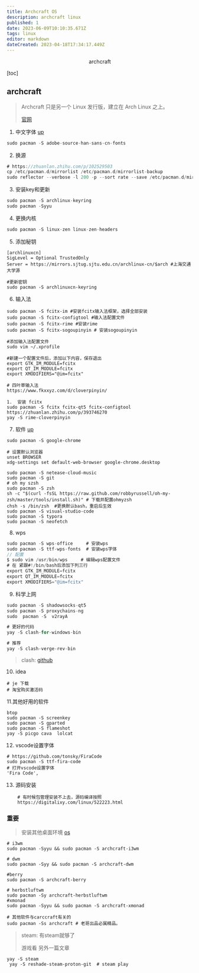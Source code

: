 ```yaml
---
title: Archcraft OS
description: archcraft linux
published: 1
date: 2023-06-09T10:10:35.671Z
tags: linux
editor: markdown
dateCreated: 2023-04-18T17:34:17.449Z
---
```


<center>archcraft</center>





[toc]





## archcraft

> Archcraft 只是另一个 Linux 发行版，建立在 Arch Linux 之上。
>
> [官网](https://archcraft.io/index.html)





1. 中文字体  [up](https://zhuanlan.zhihu.com/p/511682089)

```go
sudo pacman -S adobe-source-han-sans-cn-fonts
```



2. 换源

```go
# https://zhuanlan.zhihu.com/p/102529503
cp /etc/pacman.d/mirrorlist /etc/pacman.d/mirrorlist-backup
sudo reflector --verbose -l 200 -p --sort rate --save /etc/pacman.d/mirrorlist
```



3. 安装key和更新

```go
sudo pacman -S archlinux-keyring
sudo pacman -Syyu
```



4. 更换内核

```go
sudo pacman -S linux-zen linux-zen-headers
```



5. 添加秘钥

```shell
[archlinuxcn]
SigLevel = Optional TrustedOnly
Server = https://mirrors.sjtug.sjtu.edu.cn/archlinux-cn/$arch #上海交通大学源

#更新密钥
sudo pacman -S archlinuxcn-keyring
```



6. 输入法

```shell
sudo pacman -S fcitx-im #安装fcitx输入法框架，选择全部安装
sudo pacman -S fcitx-configtool #输入法配置文件
sudo pacman -S fcitx-rime #安装rime
sudo pacman -S fcitx-sogoupinyin # 安装sogoupinyin

#添加输入法配置文件
sudo vim ~/.xprofile

#新建一个配置文件后，添加以下内容，保存退出
export GTK_IM_MODULE=fcitx
export QT_IM_MODULE=fcitx
export XMODIFIERS="@im=fcitx"

# 四叶草输入法
https://www.fkxxyz.com/d/cloverpinyin/

1.  安装 fcitx 
sudo pacman -S fcitx fcitx-qt5 fcitx-configtool
https://zhuanlan.zhihu.com/p/393746270
yay -S rime-cloverpinyin
```



7. 软件 [up](https://linux265.com/news/3544.html)

```shell
sudo pacman -S google-chrome  

# 设置默认浏览器
unset BROWSER
xdg-settings set default-web-browser google-chrome.desktop

sudo pacman -S netease-cloud-music
sudo pacman -S git
# oh my szsh
sudo pacman -S zsh
sh -c "$(curl -fsSL https://raw.github.com/robbyrussell/oh-my-zsh/master/tools/install.sh)" # 下载并配置ohmyzsh
chsh -s /bin/zsh  #更换默认bash，重启后生效
sudo pacman -S visual-studio-code
sudo pacman -S typora
sudo pacman -S neofetch
```



8. wps

```go
sudo pacman -S wps-office     # 安装wps
sudo pacman -S ttf-wps-fonts  # 安装wps字体
// 配置
$ sudo vim /usr/bin/wps     # 编辑wps配置文件
# 在 紧跟#!/bin/bash后添加下列三行
export GTK_IM_MODULE=fcitx
export QT_IM_MODULE=fcitx
export XMODIFIERS="@im=fcitx"
```



9. 科学上网

```go
sudo pacman -S shadowsocks-qt5
sudo pacman -S proxychains-ng
sudo  pacman -S  v2rayA

# 更好的代码
yay -S clash-for-windows-bin

# 推荐
yay -S clash-verge-rev-bin
```

> clash: [github](https://github.com/clash-verge-rev/clash-verge-rev)



10. idea

```shell
# je 下载
# 淘宝购买激活码
```

11.其他好用的软件

```shell
btop 
sudo pacman -S screenkey
sudo pacman -S gparted 
sudo pacman -S flameshot  
yay -S picgo cava  lolcat
```

12. vscode设置字体

```shell
# https://github.com/tonsky/FiraCode
sudo pacman -S ttf-fira-code
# 打开vscode设置字体
'Fira Code',
```


13. 源码安装
```shell
    # 有时候包管理安装不上去，源码编译按照
    https://digitalixy.com/linux/522223.html
```

### 重要

> 安装其他桌面环境 [os](https://archcraft.io/gallery.html)

```shell
# i3wm 
sudo pacman -Syyu && sudo pacman -S archcraft-i3wm

# dwm 
sudo pacman -Syy && sudo pacman -S archcraft-dwm

#berry
sudo pacman -S archcraft-berry

# herbstluftwm
sudo pacman -Sy archcraft-herbstluftwm
#xmonad
sudo pacman -Syyu && sudo pacman -S archcraft-xmonad

# 其他软件与carccraft有关的
sudo pacman -Ss archcraft # 老哥出品必属精品。
```



> steam: 有steam就够了
>
> 游戏看 另外一篇文章

```shell
yay -S steam
 yay -S reshade-steam-proton-git  # steam play 
```











